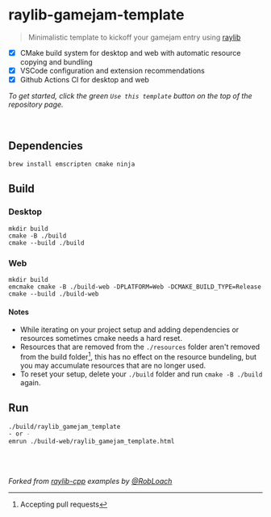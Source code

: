 # raylib-gamejam-template
> Minimalistic template to kickoff your gamejam entry using [raylib](https://www.raylib.com)

- [x] CMake build system for desktop and web with automatic resource copying and bundling
- [x] VSCode configuration and extension recommendations
- [x] Github Actions CI for desktop and web

*To get started, click the green `Use this template` button on the top of the repository page.*

<br/>

## Dependencies

```
brew install emscripten cmake ninja
```

## Build

### Desktop

```
mkdir build
cmake -B ./build
cmake --build ./build
```

### Web

```
mkdir build
emcmake cmake -B ./build-web -DPLATFORM=Web -DCMAKE_BUILD_TYPE=Release
cmake --build ./build-web
```

#### Notes

- While iterating on your project setup and adding dependencies or resources sometimes cmake needs a hard reset.  
- Resources that are removed from the `./resources` folder aren't removed from the build folder[^1], this has no effect on the resource bundeling, but you may accumulate resources that are no longer used.  
- To reset your setup, delete your `./build` folder and run `cmake -B ./build` again.
[^1]: Accepting pull requests

## Run

```sh
./build/raylib_gamejam_template
- or -
emrun ./build-web/raylib_gamejam_template.html
```

<br/>
<br/>

*Forked from [raylib-cpp](https://github.com/RobLoach/raylib-cpp) examples by [@RobLoach](https://github.com/RobLoach)*
